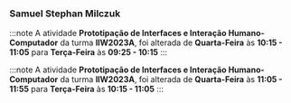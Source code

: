### Samuel Stephan Milczuk


:::note
A atividade **Prototipação de Interfaces e Interação Humano-Computador** da turma **IIW2023A**, foi alterada de **Quarta-Feira** às **10:15 - 11:05** para **Terça-Feira** às **09:25 - 10:15**
:::
        


:::note
A atividade **Prototipação de Interfaces e Interação Humano-Computador** da turma **IIW2023A**, foi alterada de **Quarta-Feira** às **11:05 - 11:55** para **Terça-Feira** às **10:15 - 11:05**
:::
        

